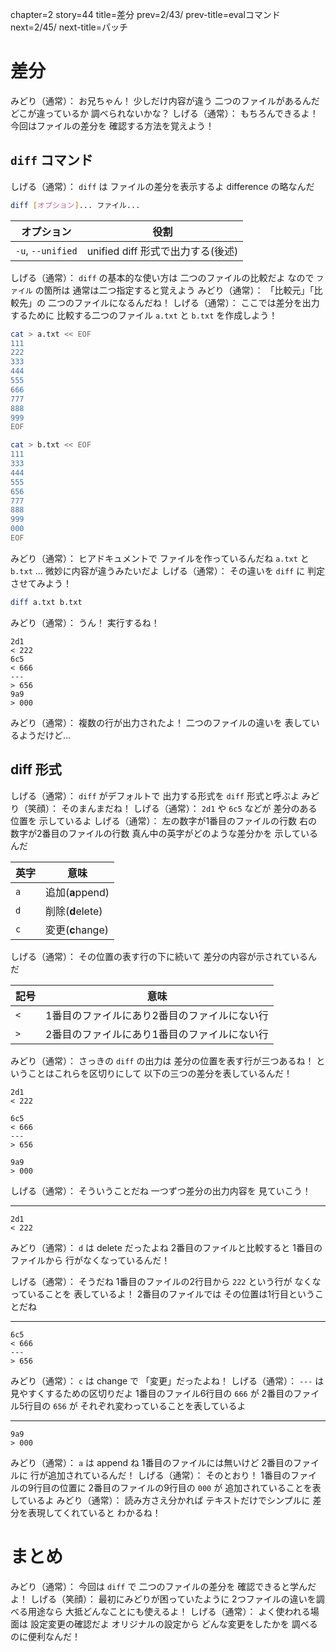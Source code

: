 chapter=2
story=44
title=差分
prev=2/43/
prev-title=evalコマンド
next=2/45/
next-title=パッチ

# 差分

みどり（通常）：
  お兄ちゃん！
  少しだけ内容が違う
  二つのファイルがあるんだ
  どこが違っているか
  調べられないかな？
しげる（通常）：
  もちろんできるよ！
  今回はファイルの差分を
  確認する方法を覚えよう！

## `diff` コマンド

しげる（通常）：
  `diff` は
  ファイルの差分を表示するよ
  difference の略なんだ

```bash
diff [オプション]... ファイル...
```
オプション        | 役割
----------------- | ----
`-u`, `--unified` | unified diff 形式で出力する(後述)

しげる（通常）：
  `diff` の基本的な使い方は
  二つのファイルの比較だよ
  なので `ファイル` の箇所は
  通常は二つ指定すると覚えよう
みどり（通常）：
  「比較元」「比較先」の
  二つのファイルになるんだね！
しげる（通常）：
  ここでは差分を出力するために
  比較する二つのファイル
  `a.txt` と `b.txt` を作成しよう！

```bash
cat > a.txt << EOF
111
222
333
444
555
666
777
888
999
EOF
```

```bash
cat > b.txt << EOF
111
333
444
555
656
777
888
999
000
EOF
```

みどり（通常）：
  ヒアドキュメントで
  ファイルを作っているんだね
  `a.txt` と `b.txt` …
  微妙に内容が違うみたいだよ
しげる（通常）：
  その違いを `diff` に
  判定させてみよう！

```bash
diff a.txt b.txt
```

みどり（通常）：
  うん！
  実行するね！

```console
2d1
< 222
6c5
< 666
---
> 656
9a9
> 000
```

みどり（通常）：
  複数の行が出力されたよ！
  二つのファイルの違いを
  表しているようだけど…

## diff 形式

しげる（通常）：
  `diff` がデフォルトで
  出力する形式を
  `diff` 形式と呼ぶよ
みどり（笑顔）：
  そのまんまだね！
しげる（通常）：
  `2d1` や `6c5` などが
  差分のある位置を
  示しているよ
しげる（通常）：
  左の数字が1番目のファイルの行数
  右の数字が2番目のファイルの行数
  真ん中の英字がどのような差分かを
  示しているんだ

英字 | 意味
---- | ----
`a`  | 追加(**a**ppend)
`d`  | 削除(**d**elete)
`c`  | 変更(**c**hange)

しげる（通常）：
  その位置の表す行の下に続いて
  差分の内容が示されているんだ

記号 | 意味
---- | ----
`<`  | 1番目のファイルにあり2番目のファイルにない行
`>`  | 2番目のファイルにあり1番目のファイルにない行

みどり（通常）：
  さっきの `diff` の出力は
  差分の位置を表す行が三つあるね！
  ということはこれらを区切りにして
  以下の三つの差分を表しているんだ！

```console
2d1
< 222
```

```console
6c5
< 666
---
> 656
```

```console
9a9
> 000
```

しげる（通常）：
  そういうことだね
  一つずつ差分の出力内容を
  見ていこう！

----

```console
2d1
< 222
```

みどり（通常）：
  `d` は delete だったよね
  2番目のファイルと比較すると
  1番目のファイルから
  行がなくなっているんだ！

しげる（通常）：
  そうだね
  1番目のファイルの2行目から
  `222` という行が
  なくなっていることを
  表しているよ！
  2番目のファイルでは
  その位置は1行目ということだね

----

```console
6c5
< 666
---
> 656
```

みどり（通常）：
  `c` は change で
  「変更」だったよね！
しげる（通常）：
  `---` は見やすくするための区切りだよ
  1番目のファイル6行目の `666` が
  2番目のファイル5行目の `656` が
  それぞれ変わっていることを表しているよ

----

```console
9a9
> 000
```

みどり（通常）：
  `a` は append ね
  1番目のファイルには無いけど
  2番目のファイルに
  行が追加されているんだ！
しげる（通常）：
  そのとおり！
  1番目のファイルの9行目の位置に
  2番目のファイルの9行目の `000` が
  追加されていることを表しているよ
みどり（通常）：
  読み方さえ分かれば
  テキストだけでシンプルに
  差分を表現してくれていると
  わかるね！

# まとめ

みどり（通常）：
  今回は `diff` で
  二つのファイルの差分を
  確認できると学んだよ！
しげる（笑顔）：
  最初にみどりが困っていたように
  2つファイルの違いを調べる用途なら
  大抵どんなことにも使えるよ！
しげる（通常）：
  よく使われる場面は
  設定変更の確認だよ
  オリジナルの設定から
  どんな変更をしたかを
  調べるのに便利なんだ！

